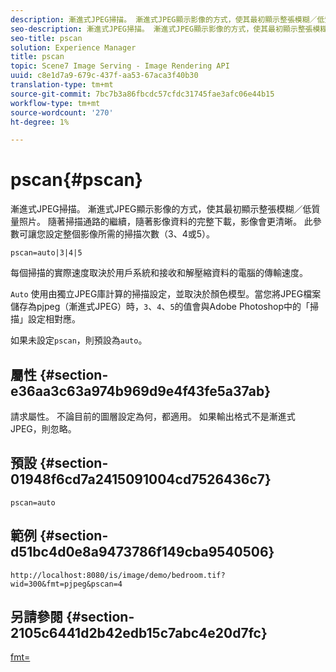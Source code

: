 ```yaml
---
description: 漸進式JPEG掃描。 漸進式JPEG顯示影像的方式，使其最初顯示整張模糊／低質量照片。 隨著掃描通路的繼續，隨著影像資料的完整下載，影像會更清晰。 此參數可讓您設定整個影像所需的掃描次數（3、4或5）。
seo-description: 漸進式JPEG掃描。 漸進式JPEG顯示影像的方式，使其最初顯示整張模糊／低質量照片。 隨著掃描通路的繼續，隨著影像資料的完整下載，影像會更清晰。 此參數可讓您設定整個影像所需的掃描次數（3、4或5）。
seo-title: pscan
solution: Experience Manager
title: pscan
topic: Scene7 Image Serving - Image Rendering API
uuid: c8e1d7a9-679c-437f-aa53-67aca3f40b30
translation-type: tm+mt
source-git-commit: 7bc7b3a86fbcdc57cfdc31745fae3afc06e44b15
workflow-type: tm+mt
source-wordcount: '270'
ht-degree: 1%

---
```



# pscan{#pscan}

漸進式JPEG掃描。 漸進式JPEG顯示影像的方式，使其最初顯示整張模糊／低質量照片。 隨著掃描通路的繼續，隨著影像資料的完整下載，影像會更清晰。 此參數可讓您設定整個影像所需的掃描次數（3、4或5）。

`pscan=auto|3|4|5`

每個掃描的實際速度取決於用戶系統和接收和解壓縮資料的電腦的傳輸速度。

`Auto` 使用由獨立JPEG庫計算的掃描設定，並取決於顏色模型。當您將JPEG檔案儲存為pjpeg（漸進式JPEG）時，`3`、`4`、`5`的值會與Adobe Photoshop中的「掃描」設定相對應。

如果未設定`pscan`，則預設為`auto`。

## 屬性 {#section-e36aa3c63a974b969d9e4f43fe5a37ab}

請求屬性。 不論目前的圖層設定為何，都適用。 如果輸出格式不是漸進式JPEG，則忽略。

## 預設 {#section-01948f6cd7a2415091004cd7526436c7}

`pscan=auto`

## 範例 {#section-d51bc4d0e8a9473786f149cba9540506}

`http://localhost:8080/is/image/demo/bedroom.tif?wid=300&fmt=pjpeg&pscan=4`

## 另請參閱 {#section-2105c6441d2b42edb15c7abc4e20d7fc}

[fmt=](../../../../../is-api/http-ref/image-serving-api-ref/c-http-protocol-reference/c-command-reference/r-is-http-fmt.md#reference-cdf10043423b45ba9fe15157fb3ae37a)
